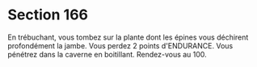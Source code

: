 # Section 166

En trébuchant, vous tombez sur la plante dont les épines vous 
déchirent profondément la jambe. Vous perdez 2 points 
d'ENDURANCE. Vous pénétrez dans la caverne en boitillant. 
Rendez-vous au 100.